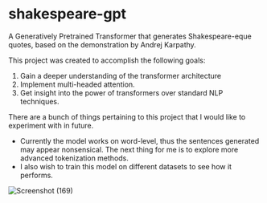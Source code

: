 # shakespeare-gpt
A Generatively Pretrained Transformer that generates Shakespeare-eque quotes, based on the demonstration by Andrej Karpathy.

This project was created to accomplish the following goals:
1. Gain a deeper understanding of the transformer architecture
2. Implement multi-headed attention.
3. Get insight into the power of transformers over standard NLP techniques.

There are a bunch of things pertaining to this project that I would like to experiment with in future.
- Currently the model works on word-level, thus the sentences generated may appear nonsensical. The next thing for me is to explore more advanced tokenization methods.
- I also wish to train this model on different datasets to see how it performs. 




![Screenshot (169)](https://user-images.githubusercontent.com/89012268/222564451-febc6a06-afe4-4b31-bee1-763d45b3c246.png)

